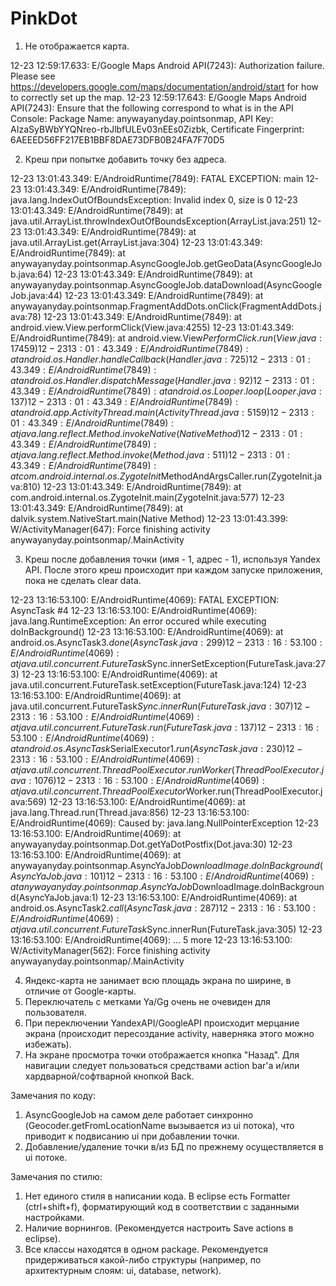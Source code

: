 PinkDot
===========
1. Не отображается карта.

12-23 12:59:17.633: E/Google Maps Android API(7243): Authorization failure.  Please see https://developers.google.com/maps/documentation/android/start for how to correctly set up the map.
12-23 12:59:17.643: E/Google Maps Android API(7243): Ensure that the following correspond to what is in the API Console: Package Name: anywayanyday.pointsonmap, API Key: AIzaSyBWbYYQNreo-rbJlbfULEv03nEEs0Zizbk, Certificate Fingerprint: 6AEEED56FF217EB1BBF8DAE73DFB0B24FA7F70D5

2. Креш при попытке добавить точку без адреса.

12-23 13:01:43.349: E/AndroidRuntime(7849): FATAL EXCEPTION: main
12-23 13:01:43.349: E/AndroidRuntime(7849): java.lang.IndexOutOfBoundsException: Invalid index 0, size is 0
12-23 13:01:43.349: E/AndroidRuntime(7849): 	at java.util.ArrayList.throwIndexOutOfBoundsException(ArrayList.java:251)
12-23 13:01:43.349: E/AndroidRuntime(7849): 	at java.util.ArrayList.get(ArrayList.java:304)
12-23 13:01:43.349: E/AndroidRuntime(7849): 	at anywayanyday.pointsonmap.AsyncGoogleJob.getGeoData(AsyncGoogleJob.java:64)
12-23 13:01:43.349: E/AndroidRuntime(7849): 	at anywayanyday.pointsonmap.AsyncGoogleJob.dataDownload(AsyncGoogleJob.java:44)
12-23 13:01:43.349: E/AndroidRuntime(7849): 	at anywayanyday.pointsonmap.FragmentAddDots.onClick(FragmentAddDots.java:78)
12-23 13:01:43.349: E/AndroidRuntime(7849): 	at android.view.View.performClick(View.java:4255)
12-23 13:01:43.349: E/AndroidRuntime(7849): 	at android.view.View$PerformClick.run(View.java:17459)
12-23 13:01:43.349: E/AndroidRuntime(7849): 	at android.os.Handler.handleCallback(Handler.java:725)
12-23 13:01:43.349: E/AndroidRuntime(7849): 	at android.os.Handler.dispatchMessage(Handler.java:92)
12-23 13:01:43.349: E/AndroidRuntime(7849): 	at android.os.Looper.loop(Looper.java:137)
12-23 13:01:43.349: E/AndroidRuntime(7849): 	at android.app.ActivityThread.main(ActivityThread.java:5159)
12-23 13:01:43.349: E/AndroidRuntime(7849): 	at java.lang.reflect.Method.invokeNative(Native Method)
12-23 13:01:43.349: E/AndroidRuntime(7849): 	at java.lang.reflect.Method.invoke(Method.java:511)
12-23 13:01:43.349: E/AndroidRuntime(7849): 	at com.android.internal.os.ZygoteInit$MethodAndArgsCaller.run(ZygoteInit.java:810)
12-23 13:01:43.349: E/AndroidRuntime(7849): 	at com.android.internal.os.ZygoteInit.main(ZygoteInit.java:577)
12-23 13:01:43.349: E/AndroidRuntime(7849): 	at dalvik.system.NativeStart.main(Native Method)
12-23 13:01:43.399: W/ActivityManager(647):   Force finishing activity anywayanyday.pointsonmap/.MainActivity

3. Креш после добавления точки (имя - 1, адрес - 1), используя Yandex API.
После этого креш происходит при каждом запуске приложения, пока не сделать clear data.

12-23 13:16:53.100: E/AndroidRuntime(4069): FATAL EXCEPTION: AsyncTask #4
12-23 13:16:53.100: E/AndroidRuntime(4069): java.lang.RuntimeException: An error occured while executing doInBackground()
12-23 13:16:53.100: E/AndroidRuntime(4069): 	at android.os.AsyncTask$3.done(AsyncTask.java:299)
12-23 13:16:53.100: E/AndroidRuntime(4069): 	at java.util.concurrent.FutureTask$Sync.innerSetException(FutureTask.java:273)
12-23 13:16:53.100: E/AndroidRuntime(4069): 	at java.util.concurrent.FutureTask.setException(FutureTask.java:124)
12-23 13:16:53.100: E/AndroidRuntime(4069): 	at java.util.concurrent.FutureTask$Sync.innerRun(FutureTask.java:307)
12-23 13:16:53.100: E/AndroidRuntime(4069): 	at java.util.concurrent.FutureTask.run(FutureTask.java:137)
12-23 13:16:53.100: E/AndroidRuntime(4069): 	at android.os.AsyncTask$SerialExecutor$1.run(AsyncTask.java:230)
12-23 13:16:53.100: E/AndroidRuntime(4069): 	at java.util.concurrent.ThreadPoolExecutor.runWorker(ThreadPoolExecutor.java:1076)
12-23 13:16:53.100: E/AndroidRuntime(4069): 	at java.util.concurrent.ThreadPoolExecutor$Worker.run(ThreadPoolExecutor.java:569)
12-23 13:16:53.100: E/AndroidRuntime(4069): 	at java.lang.Thread.run(Thread.java:856)
12-23 13:16:53.100: E/AndroidRuntime(4069): Caused by: java.lang.NullPointerException
12-23 13:16:53.100: E/AndroidRuntime(4069): 	at anywayanyday.pointsonmap.Dot.getYaDotPostfix(Dot.java:30)
12-23 13:16:53.100: E/AndroidRuntime(4069): 	at anywayanyday.pointsonmap.AsyncYaJob$DownloadImage.doInBackground(AsyncYaJob.java:101)
12-23 13:16:53.100: E/AndroidRuntime(4069): 	at anywayanyday.pointsonmap.AsyncYaJob$DownloadImage.doInBackground(AsyncYaJob.java:1)
12-23 13:16:53.100: E/AndroidRuntime(4069): 	at android.os.AsyncTask$2.call(AsyncTask.java:287)
12-23 13:16:53.100: E/AndroidRuntime(4069): 	at java.util.concurrent.FutureTask$Sync.innerRun(FutureTask.java:305)
12-23 13:16:53.100: E/AndroidRuntime(4069): 	... 5 more
12-23 13:16:53.100: W/ActivityManager(562):   Force finishing activity anywayanyday.pointsonmap/.MainActivity

4. Яндекс-карта не занимает всю площадь экрана по ширине, в отличие от Google-карты.
5. Переключатель с метками Ya/Gg очень не очевиден для пользователя.
6. При переключении YandexAPI/GoogleAPI происходит мерцание экрана (происходит пересоздание activity, наверняка этого можно избежать).
7. На экране просмотра точки отображается кнопка "Назад". Для навигации следует пользоваться средствами action bar'а и/или хардварной/софтварной кнопкой Back.

Замечания по коду:

1. AsyncGoogleJob на самом деле работает синхронно (Geocoder.getFromLocationName вызывается из ui потока), что приводит к подвисанию ui при добавлении точки.
2. Добавление/удаление точки в/из БД по прежнему осуществляется в ui потоке.

Замечания по стилю:
1. Нет единого стиля в написании кода. В eclipse есть Formatter (ctrl+shift+f), форматирующий код в соответствии с заданными настройками.
2. Наличие ворнингов. (Рекомендуется настроить Save actions в eclipse).
3. Все классы находятся в одном package. Рекомендуется придерживаться какой-либо структуры (например, по архитектурным слоям: ui, database, network).